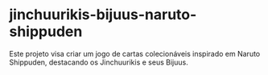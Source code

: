 # jinchuurikis-bijuus-naruto-shippuden
 Este projeto visa criar um jogo de cartas colecionáveis inspirado em Naruto Shippuden, destacando os Jinchuurikis e seus Bijuus.
